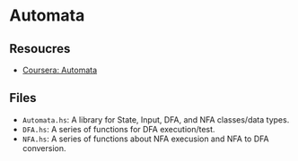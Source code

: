 # Automata

## Resoucres
* [Coursera: Automata](https://class.coursera.org/automata-002/)

## Files

* `Automata.hs`: A library for State, Input, DFA, and NFA classes/data types.
* `DFA.hs`: A series of functions for DFA execution/test.
* `NFA.hs`: A series of functions about NFA execusion and NFA to DFA conversion.
